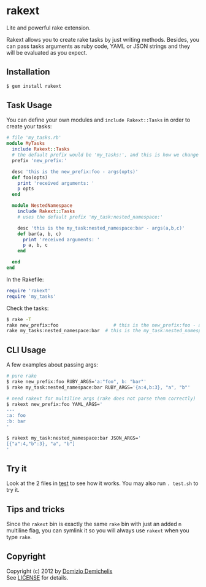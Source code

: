 # rakext

Lite and powerful rake extension.

Rakext allows you to create rake tasks by just writing methods. Besides, you can pass tasks arguments as ruby code, YAML or JSON strings and they will be evaluated as you expect.

## Installation

```sh
$ gem install rakext
```

## Task Usage

You can define your own modules and `include Rakext::Tasks` in order to create your tasks:

```ruby
# file 'my_tasks.rb'
module MyTasks
  include Rakext::Tasks
  # the default prefix would be 'my_tasks:', and this is how we change it
  prefix 'new_prefix:'

  desc 'this is the new_prefix:foo - args(opts)'
  def foo(opts)
    print 'received arguments: '
    p opts
  end

  module NestedNamespace
    include Rakext::Tasks
    # uses the default prefix 'my_task:nested_namespace:'

    desc 'this is the my_task:nested_namespace:bar - args(a,b,c)'
    def bar(a, b, c)
      print 'received arguments: '
      p a, b, c
    end

  end
end
```

In the Rakefile:

```ruby
require 'rakext'
require 'my_tasks'
```

Check the tasks:

```sh
$ rake -T
rake new_prefix:foo                    # this is the new_prefix:foo - args(opts)
rake my_tasks:nested_namespace:bar  # this is the my_task:nested_namespace:bar - args(a,b,c)
```

## CLI Usage

A few examples about passing args:

```sh
# pure rake
$ rake new_prefix:foo RUBY_ARGS='a:"foo", b: "bar"'
$ rake my_task:nested_namespace:bar RUBY_ARGS='{a:4,b:3}, "a", "b"'

# need rakext for multiline args (rake does not parse them correctly)
$ rakext new_prefix:foo YAML_ARGS='
---
:a: foo
:b: bar
'

$ rakext my_task:nested_namespace:bar JSON_ARGS='
[{"a":4,"b":3}, "a", "b"]
'
```

## Try it

Look at the 2 files in [test](./rakext/blob/master/test) to see how it works. You may also run `. test.sh` to try it.

## Tips and tricks

Since the `rakext` bin is exactly the same `rake` bin with just an added `m` multiline flag, you can symlink it so you will always use `rakext` when you type `rake`.

## Copyright

Copyright (c) 2012 by [Domizio Demichelis](mailto://dd.nexus@gmail.com)<br>
See [LICENSE](./rakext/blob/master/LICENSE) for details.

